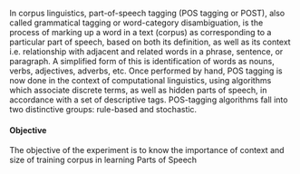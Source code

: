 In corpus linguistics, part-of-speech tagging (POS tagging or POST), also called grammatical tagging or word-category disambiguation, is the process of marking up a word in a text (corpus) as corresponding to a particular part of speech, based on both its definition, as well as its context i.e. relationship with adjacent and related words in a phrase, sentence, or paragraph. A simplified form of this is identification of words as nouns, verbs, adjectives, adverbs, etc. Once performed by hand, POS tagging is now done in the context of computational linguistics, using algorithms which associate discrete terms, as well as hidden parts of speech, in accordance with a set of descriptive tags. POS-tagging algorithms fall into two distinctive groups: rule-based and stochastic.


#### Objective

The objective of the experiment is to know the importance of context and size of training corpus in learning Parts of Speech
